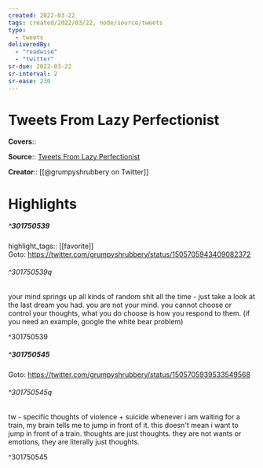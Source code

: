 ```yaml
---
created: 2022-03-22
tags: created/2022/03/22, node/source/tweets
type: 
  - tweets
deliveredBy: 
  - "readwise"
  - "twitter"
sr-due: 2022-03-22
sr-interval: 2
sr-ease: 230
---
```

# Tweets From Lazy Perfectionist

**Covers**:: 

**Source**:: [Tweets From Lazy Perfectionist](https://twitter.com/grumpyshrubbery)

**Creator**:: [[@grumpyshrubbery on Twitter]]

# Highlights
##### ^301750539

highlight_tags:: [[favorite]]   
Goto: https://twitter.com/grumpyshrubbery/status/1505705943409082372  

###### ^301750539q

your mind springs up all kinds of random shit all the time - just take a look at the last dream you had.
you are not your mind. you cannot choose or control your thoughts, what you do choose is how you respond to them. (if you need an example, google the white bear problem) 

^301750539

##### ^301750545


Goto: https://twitter.com/grumpyshrubbery/status/1505705939533549568  

###### ^301750545q

tw - specific thoughts of violence + suicide
whenever i am waiting for a train, my brain tells me to jump in front of it.
this doesn't mean i want to jump in front of a train.
thoughts are just thoughts. they are not wants or emotions, they are literally just thoughts. 

^301750545

